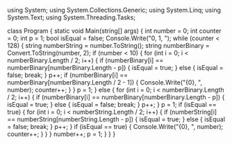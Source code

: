 using System;
using System.Collections.Generic;
using System.Linq;
using System.Text;
using System.Threading.Tasks;

class Program
{
    static void Main(string[] args)
    {
        int number = 0;
        int counter = 0;
        int p = 1;
        bool isEqual = false;
        Console.Write("0, 1, ");
        while (counter < 128)
        {
            string numberString = number.ToString();
            string numberBinary = Convert.ToString(number, 2);
            if (number < 10)
            {
                for (int i = 0; i < numberBinary.Length / 2; i++)
                {
                    if (numberBinary[i] == numberBinary[numberBinary.Length - p])
                    {
                        isEqual = true;
                    }
                    else
                    {
                        isEqual = false;
                        break;
                    }
                    p++;
                    if (numberBinary[i] == numberBinary[numberBinary.Length / 2 - 1])
                    {
                        Console.Write("{0}, ", number);
                        counter++;
                    }
                }
                p = 1;
            }
            else
            {
                for (int i = 0; i < numberBinary.Length / 2; i++)
                {
                    if (numberBinary[i] == numberBinary[numberBinary.Length - p])
                    {
                        isEqual = true;
                    }
                    else
                    {
                        isEqual = false;
                        break;
                    }
                    p++;
                }
                p = 1;
                if (isEqual == true)
                {
                    for (int i = 0; i < numberString.Length / 2; i++)
                    {
                       if (numberString[i] == numberString[numberString.Length - p])
                       {
                           isEqual = true;
                       }
                       else
                       {
                           isEqual = false;
                           break;
                       }
                       p++;
                    }
                    if (isEqual == true)
                    {
                        Console.Write("{0}, ", number);
                        counter++;
                    }
                }
            }
            number++;
            p = 1;
        }
    }
}
